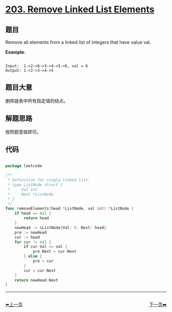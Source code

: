 # [203. Remove Linked List Elements](https://leetcode.com/problems/remove-linked-list-elements/)

## 题目

Remove all elements from a linked list of integers that have value val.

**Example**:

```

Input:  1->2->6->3->4->5->6, val = 6
Output: 1->2->3->4->5

```


## 题目大意

删除链表中所有指定值的结点。

## 解题思路

按照题意做即可。

## 代码

```go

package leetcode

/**
 * Definition for singly-linked list.
 * type ListNode struct {
 *     Val int
 *     Next *ListNode
 * }
 */
func removeElements(head *ListNode, val int) *ListNode {
	if head == nil {
		return head
	}
	newHead := &ListNode{Val: 0, Next: head}
	pre := newHead
	cur := head
	for cur != nil {
		if cur.Val == val {
			pre.Next = cur.Next
		} else {
			pre = cur
		}
		cur = cur.Next
	}
	return newHead.Next
}

```


----------------------------------------------
<div style="display: flex;justify-content: space-between;align-items: center;">
<p><a href="https://books.halfrost.com/leetcode/ChapterFour/0200~0299/0202.Happy-Number/">⬅️上一页</a></p>
<p><a href="https://books.halfrost.com/leetcode/ChapterFour/0200~0299/0204.Count-Primes/">下一页➡️</a></p>
</div>
